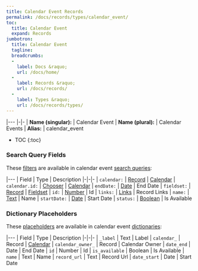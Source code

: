 ```yaml
---
title: Calendar Event Records
permalink: /docs/records/types/calendar_event/
toc:
  title: Calendar Event
  expand: Records
jumbotron:
  title: Calendar Event
  tagline: 
  breadcrumbs:
  -
    label: Docs &raquo;
    url: /docs/home/
  -
    label: Records &raquo;
    url: /docs/records/
  -
    label: Types &raquo;
    url: /docs/records/types/
---
```


|---
|-|-
| **Name (singular):** | Calendar Event
| **Name (plural):** | Calendar Events
| **Alias:** | calendar_event

* TOC
{:toc}

### Search Query Fields

These [filters](/docs/search/filters/) are available in calendar event [search queries](/docs/search/):

|---
| Field | Type | Description
|-|-|-
| `calendar:` | [Record](/docs/search/deep-search/) | [Calendar](/docs/records/types/calendar/)
| `calendar.id:` | [Chooser](/docs/search/filters/choosers/) | [Calendar](/docs/records/types/calendar/)
| `endDate:` | [Date](/docs/search/filters/dates/) | End Date
| `fieldset:` | [Record](/docs/search/deep-search/) | [Fieldset](/docs/records/types/custom_fieldset/)
| `id:` | [Number](/docs/search/filters/numbers/) | Id
| `links:` | [Links](/docs/search/filters/links/) | Record Links
| `name:` | [Text](/docs/search/filters/text/) | Name
| `startDate:` | [Date](/docs/search/filters/dates/) | Start Date
| `status:` | [Boolean](/docs/search/filters/booleans/) | Is Available

### Dictionary Placeholders

These [placeholders](/docs/bots/scripting/placeholders/) are available in calendar event [dictionaries](/docs/bots/behaviors/dictionaries/):

|---
| Field | Type | Description
|-|-|-
| `_label` | Text | Label
| `calendar_` | Record | [Calendar](/docs/records/types/calendar_event/)
| `calendar_owner_` | Record | Calendar Owner
| `date_end` | Date | End Date
| `id` | Number | Id
| `is_available` | Boolean | Is Available
| `name` | Text | Name
| `record_url` | Text | Record Url
| `date_start` | Date | Start Date

